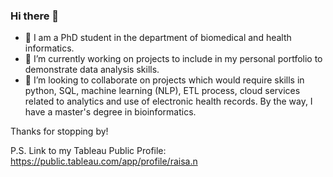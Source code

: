 ### Hi there 👋

- 🔭 I am a PhD student in the department of biomedical and health informatics.
- 🔭 I’m currently working on projects to include in my personal portfolio to demonstrate data analysis skills.
- 👯 I’m looking to collaborate on projects which would require skills in python, SQL, machine learning (NLP), ETL process, cloud services related to analytics and use of electronic health records.
By the way, I have a master's degree in bioinformatics.

Thanks for stopping by!

P.S. Link to my Tableau Public Profile: https://public.tableau.com/app/profile/raisa.n

<!--
**Raisa-NN/Raisa-NN** is a ✨ _special_ ✨ repository because its `README.md` (this file) appears on your GitHub profile.

Here are some ideas to get you started:

- 🔭 I’m currently working on ...
- 🌱 I’m currently learning ...
- 👯 I’m looking to collaborate on ...
- 🤔 I’m looking for help with ...
- 💬 Ask me about ...
- 📫 How to reach me: ...
- 😄 Pronouns: ...
- ⚡ Fun fact: ...
-->
